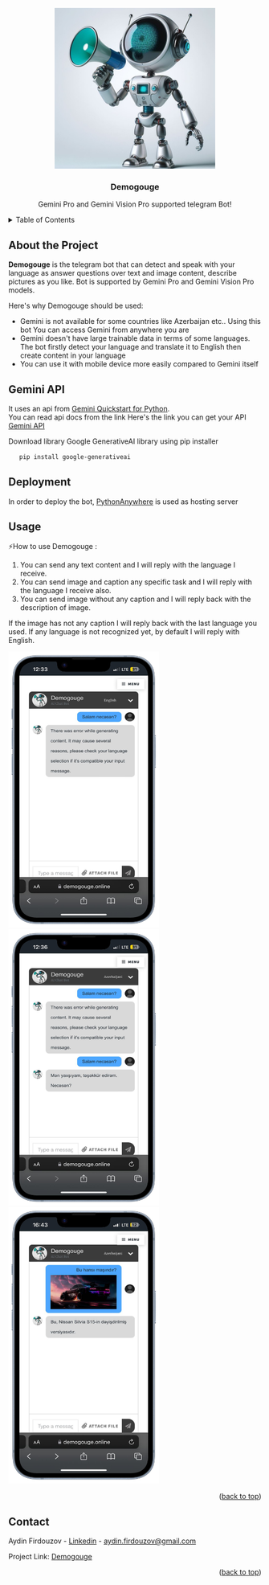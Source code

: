 

<!-- PROJECT LOGO -->
<br />
<div align="center">
  <a href="">
    <img src="templates/images/logo.jfif" alt="Logo" width="320" height="320">
  </a>

  <h3 align="center">Demogouge</h3>

  <p align="center">
    Gemini Pro and Gemini Vision Pro supported telegram Bot!
  </p>
</div>


<!-- TABLE OF CONTENTS -->
<details>
  <summary>Table of Contents</summary>
  <ol>
    <li>
      <a href="#about-the-project">About The Project</a>
      <ul>
        <li><a href="#Gemini-Api">Gemini API</a></li>
      </ul>
    </li>
    <li>
      <a href="#deployment">Deployment</a>
    </li>
    <li><a href="#usage">Usage</a></li>
    <li><a href="#roadmap">Contact</a></li>
  </ol>
</details>



<!-- Demogouge Bot -->
## About the Project

**Demogouge** is the telegram bot that can detect and speak with your 
language as answer questions over text and image content, describe pictures 
as you like. Bot is supported by Gemini Pro and Gemini Vision Pro models.


Here's why Demogouge should be used:
* Gemini is not available for some countries like Azerbaijan etc.. Using this bot You can access Gemini from anywhere you are
* Gemini doesn't have large trainable data in terms of some languages. The bot firstly detect your language and translate it
to English then create content in your language
* You can use it with mobile device more easily compared to Gemini itself



<!-- Gemini API -->
## Gemini API

It uses an api from [Gemini Quickstart for Python](https://ai.google.dev/tutorials/python_quickstart). 
</br>You can read api docs from the link 
Here's the link you can get your API [Gemini API](https://aistudio.google.com/app/apikey)

Download library Google GenerativeAI library using pip installer

```sh
   pip install google-generativeai
   ```

<!-- Gemini API -->
## Deployment

In order to deploy the bot, [PythonAnywhere](https://www.pythonanywhere.com/) is used as hosting server





<!-- DEMO -->
## Usage
⚡How to use Demogouge :
1) You can send any text content and I will reply with the language I receive.
2) You can send image and caption any specific task and I will reply with the language I receive also.
3) You can send image without any caption and I will reply back with the description of image.

If the image has not any caption I will reply back with the last language you used. If any language is not recognized yet, by default I will reply with English. 

<a href="" align="left">
    <img src="templates/images/phone_035.png" alt="Logo" width="300" height="550">
  </a>
<a href="" align="right">
    <img src="templates/images/phone_036.png" alt="Logo" width="300" height="550">
  </a>
<a href="" align="left">
    <img src="templates/images/phone_037.png" alt="Logo" width="300" height="550">
  </a>

<p align="right">(<a href="#readme-top">back to top</a>)</p>





<!-- CONTACT -->
## Contact

Aydin Firdouzov - [Linkedin](https://linkedin.com/in/firdouzov) - aydin.firdouzov@gmail.com

Project Link: [Demogouge](https://web.telegram.org/k/#@demogouge_bot)

<p align="right">(<a href="#readme-top">back to top</a>)</p>

